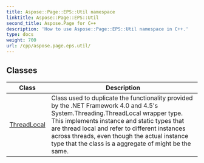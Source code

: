 ```yaml
---
title: Aspose::Page::EPS::Util namespace
linktitle: Aspose::Page::EPS::Util
second_title: Aspose.Page for C++
description: 'How to use Aspose::Page::EPS::Util namespace in C++.'
type: docs
weight: 700
url: /cpp/aspose.page.eps.util/
---
```




## Classes

| Class | Description |
| --- | --- |
| [ThreadLocal](./threadlocal/) | Class used to duplicate the functionality provided by the .NET Framework 4.0 and 4.5's System.Threading.ThreadLocal wrapper type. This implements instance and static types that are thread local and refer to different instances across threads, even though the actual instance type that the class is a aggregate of might be the same. |
